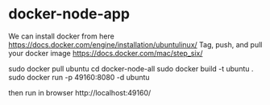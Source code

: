 # docker-node-app
We can install docker from here https://docs.docker.com/engine/installation/ubuntulinux/
Tag, push, and pull your docker image https://docs.docker.com/mac/step_six/

sudo docker pull ubuntu
cd docker-node-all
sudo docker build -t ubuntu .
sudo docker run -p 49160:8080 -d ubuntu

then run in browser http://localhost:49160/
